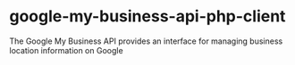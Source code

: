 # google-my-business-api-php-client
The Google My Business API provides an interface for managing business location information on Google
